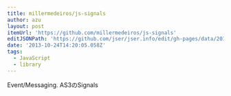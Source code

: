 ```yaml
---
title: millermedeiros/js-signals
author: azu
layout: post
itemUrl: 'https://github.com/millermedeiros/js-signals'
editJSONPath: 'https://github.com/jser/jser.info/edit/gh-pages/data/2013/10/index.json'
date: '2013-10-24T14:20:05.058Z'
tags:
  - JavaScript
  - library
---
```

Event/Messaging. AS3のSignals
